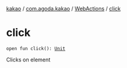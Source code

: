 [kakao](../../index.md) / [com.agoda.kakao](../index.md) / [WebActions](index.md) / [click](.)

# click

`open fun click(): `[`Unit`](https://kotlinlang.org/api/latest/jvm/stdlib/kotlin/-unit/index.html)

Clicks on element

